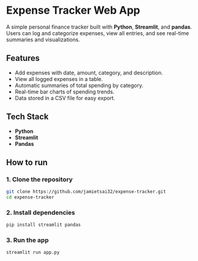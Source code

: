 # Expense Tracker Web App
A simple personal finance tracker built with **Python**, **Streamlit**, and **pandas**.
Users can log and categorize expenses, view all entries, and see real-time summaries and visualizations.

## Features
- Add expenses with date, amount, category, and description.
- View all logged expenses in a table.
- Automatic summaries of total spending by category.
- Real-time bar charts of spending trends.
- Data stored in a CSV file for easy export.

## Tech Stack
- **Python**
- **Streamlit**
- **Pandas**

## How to run
### 1. Clone the repository
```bash
git clone https://github.com/jamietsai32/expense-tracker.git
cd expense-tracker
```
### 2. Install dependencies
```bash
pip install streamlit pandas
```
### 3. Run the app
```bash
streamlit run app.py
```
